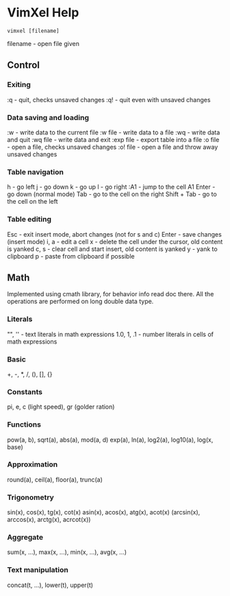 # VimXel Help

```
vimxel [filename]
```

filename    - open file given


## Control
### Exiting
:q          - quit, checks unsaved changes
:q!         - quit even with unsaved changes

### Data saving and loading
:w          - write data to the current file
:w   file   - write data to a file
:wq         - write data and quit
:wq  file   - write data and exit
:exp file   - export table into a file
:o   file   - open a file, checks unsaved changes
:o!  file   - open a file and throw away unsaved changes

### Table navigation
h           - go left
j           - go down
k           - go up
l           - go right
:A1         - jump to the cell A1
Enter       - go down (normal mode)
Tab         - go to the cell on the right
Shift + Tab - go to the cell on the left

### Table editing
Esc         - exit insert mode, abort changes (not for s and c)
Enter       - save changes (insert mode)
i, a        - edit a cell
x           - delete the cell under the cursor, old content is yanked
c, s        - clear cell and start insert, old content is yanked
y           - yank to clipboard
p           - paste from clipboard if possible


## Math
Implemented using cmath library, for behavior info read doc there.
All the operations are performed on long double data type.

### Literals
"", ''      - text literals in math expressions
1.0, 1, .1  - number literals in cells of math expressions

### Basic
+, -, *, /, (), [], {}

### Constants
pi, e, c (light speed), gr (golder ration)

### Functions
pow(a, b), sqrt(a), abs(a), mod(a, d)
exp(a), ln(a), log2(a), log10(a), log(x, base)

### Approximation
round(a), ceil(a), floor(a), trunc(a)

### Trigonometry
sin(x), cos(x), tg(x), cot(x)
asin(x), acos(x), atg(x), acot(x)
(arcsin(x), arccos(x), arctg(x), acrcot(x))

### Aggregate
sum(x, ...), max(x, ...), min(x, ...), avg(x, ...)

### Text manipulation
concat(t, ...), lower(t), upper(t)
